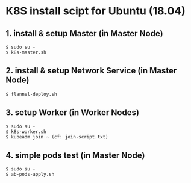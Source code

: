 # K8S install scipt for Ubuntu (18.04)

## 1. install & setup Master (in Master Node)
    $ sudo su -
    $ k8s-master.sh
    
## 2. install & setup Network Service (in Master Node)
    $ flannel-deploy.sh

## 3. setup Worker (in Worker Nodes)
    $ sudo su -
    $ k8s-worker.sh
    $ kubeadm join ~ (cf: join-script.txt)

## 4. simple pods test (in Master Node)
    $ sudo su -
    $ ab-pods-apply.sh
